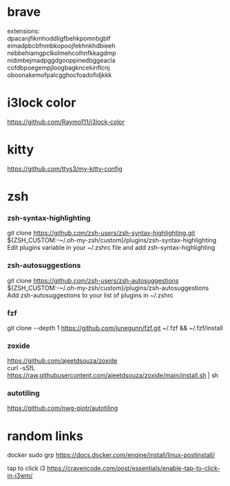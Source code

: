 # brave

extensions:  
dpacanjfikmhoddligfbehkpomnbgblf  
eimadpbcbfnmbkopoojfekhnkhdbieeh  
nebbehiamgpclkolmehcolhnfkkagdmp  
nidimbejmadpggdgooppinedbggeacla  
cofdbpoegempjloogbagkncekinflcnj  
oboonakemofpalcgghocfoadofidjkkk  

# i3lock color

https://github.com/Raymo111/i3lock-color

# kitty

https://github.com/ttys3/my-kitty-config

# zsh  

### zsh-syntax-highlighting  
git clone https://github.com/zsh-users/zsh-syntax-highlighting.git ${ZSH_CUSTOM:-~/.oh-my-zsh/custom}/plugins/zsh-syntax-highlighting  
Edit plugins variable in your ~/.zshrc file and add zsh-syntax-highlighting  

### zsh-autosuggestions  
git clone https://github.com/zsh-users/zsh-autosuggestions ${ZSH_CUSTOM:-~/.oh-my-zsh/custom}/plugins/zsh-autosuggestions  
Add zsh-autosuggestions to your list of plugins in ~/.zshrc  

### fzf  
git clone --depth 1 https://github.com/junegunn/fzf.git ~/.fzf && ~/.fzf/install  

### zoxide
https://github.com/ajeetdsouza/zoxide  
curl -sSfL https://raw.githubusercontent.com/ajeetdsouza/zoxide/main/install.sh | sh

### autotiling
https://github.com/nwg-piotr/autotiling

# random links

docker sudo grp
https://docs.docker.com/engine/install/linux-postinstall/

tap to click i3
https://cravencode.com/post/essentials/enable-tap-to-click-in-i3wm/
